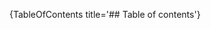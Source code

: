 [//]: # (This file was generated from: doc/templates/Home.mdt using the documentation_builder package on: 2021-08-25 10:16:23.637411.)
{TableOfContents title='## Table of contents'}